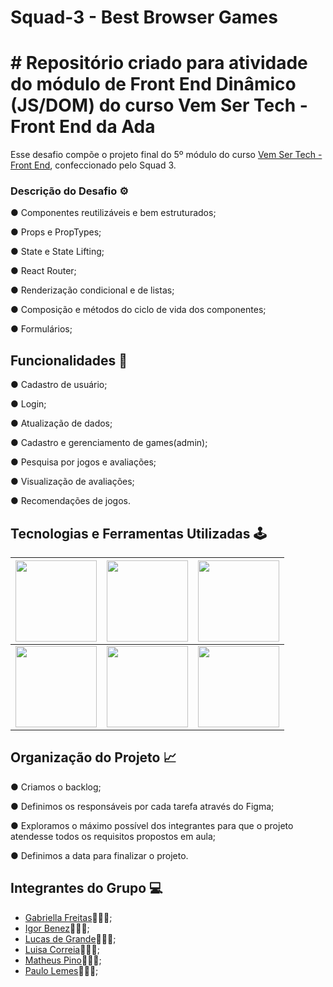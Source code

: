 # Squad-3 - Best Browser Games


# # Repositório criado para atividade do módulo de Front End Dinâmico (JS/DOM) do curso Vem Ser Tech - Front End da Ada 


Esse desafio compõe o projeto final do 5º módulo do curso [Vem Ser Tech - Front End](https://ada.tech/sou-aluno/programas/ifood-vem-ser-tech), confeccionado pelo Squad 3.


### Descrição do Desafio ⚙️

● Componentes reutilizáveis e bem estruturados;

● Props e PropTypes;

● State e State Lifting;

● React Router;

● Renderização condicional e de listas;

● Composição e métodos do ciclo de vida dos componentes;

● Formulários;

## Funcionalidades 📜

● Cadastro de usuário;

● Login;

● Atualização de dados;

● Cadastro e gerenciamento de games(admin);

● Pesquisa por jogos e avaliações;

● Visualização de avaliações;

● Recomendações de jogos.

## Tecnologias e Ferramentas Utilizadas 🕹️

| <img src="https://cdn.jsdelivr.net/gh/devicons/devicon/icons/javascript/javascript-original.svg" width="130px"> |  <img src="https://cdn.jsdelivr.net/gh/devicons/devicon/icons/html5/html5-original-wordmark.svg" width="130px"> | <img src="https://cdn.jsdelivr.net/gh/devicons/devicon/icons/css3/css3-original-wordmark.svg" width="130px"> | 
|----------|----------|----------|
|  <img src="https://cdn.jsdelivr.net/gh/devicons/devicon/icons/vscode/vscode-original-wordmark.svg" width="130px"> | <img src="https://upload.wikimedia.org/wikipedia/commons/thumb/a/a7/React-icon.svg/512px-React-icon.svg.png" width="130px">| <img src="https://upload.wikimedia.org/wikipedia/commons/thumb/d/d9/Node.js_logo.svg/590px-Node.js_logo.svg.png" width="130px">|



## Organização do Projeto 📈

● Criamos o backlog;

● Definimos os responsáveis por cada tarefa através do Figma;

● Exploramos o máximo possível dos integrantes para que o projeto atendesse todos os requisitos propostos em aula;

● Definimos a data para finalizar o projeto.
  

## Integrantes do Grupo 💻

- [Gabriella Freitas](https://github.com/gabriellafsena)👩🏻‍💻;
- [Igor Benez](https://github.com/igor-benez)👨🏻‍💻;
- [Lucas de Grande](https://github.com/)👨🏻‍💻;
- [Luisa Correia](https://github.com/luisacs923)👩🏻‍💻;
- [Matheus Pino](https://github.com/matheuspino)👨🏻‍💻;
- [Paulo Lemes](https://github.com/paulo-lemes)👨🏻‍💻;